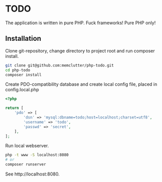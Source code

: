 # TODO 
The application is written in pure PHP. Fuck frameworks! Pure PHP only!
## Installation
Clone git-repository, change directory to project root and run composer install.
```sh
git clone git@github.com:memclutter/php-todo.git 
cd php-todo
composer install
```
Create PDO-compatibility database and create local config file, placed in config.local.php
```php
<?php

return [
    'pdo' => [
        'dsn' => 'mysql:dbname=todo;host=localhost;charset=utf8',
        'username' => 'todo',
        'passwd' => 'secret',
    ],
];
```
Run local webserver.
```sh
php -t www -S localhost:8080
# or
composer runserver
```
See http://localhost:8080.